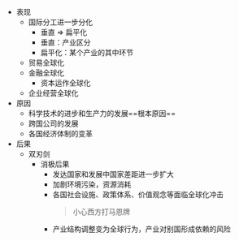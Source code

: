 - 表现
	- 国际分工进一步分化
		- 垂直 => 扁平化
		- 垂直：产业区分
		- 扁平化：某个产业的其中环节
	- 贸易全球化
	- 金融全球化
		- 资本运作全球化
	- 企业经营全球化
- 原因
	- 科学技术的进步和生产力的发展==根本原因==
	- 跨国公司的发展
	- 各国经济体制的变革
- 后果
	- 双刃剑
		- 消极后果
			- 发达国家和发展中国家差距进一步扩大
			- 加剧环境污染，资源消耗
			- 各国社会设施、政策体系、价值观念等面临全球化冲击
			  > 小心西方打马恩牌
			- 产业结构调整变为全球行为，产业对别国形成依赖的风险